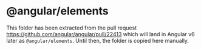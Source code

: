 # @angular/elements

This folder has been extracted from the pull request https://github.com/angular/angular/pull/22413 which will land in Angular v6 later as `@angular/elements`.
Until then, the folder is copied here manually.
